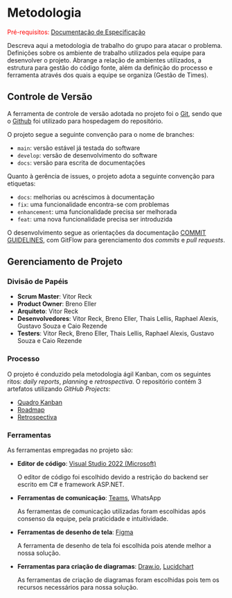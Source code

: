 
# Metodologia

<span style="color:red">Pré-requisitos: <a href="2-Especificação do Projeto.md"> Documentação de Especificação</a></span>

Descreva aqui a metodologia de trabalho do grupo para atacar o problema. Definições sobre os ambiente de trabalho utilizados pela  equipe para desenvolver o projeto. Abrange a relação de ambientes utilizados, a estrutura para gestão do código fonte, além da definição do processo e ferramenta através dos quais a equipe se organiza (Gestão de Times).

## Controle de Versão

A ferramenta de controle de versão adotada no projeto foi o
[Git](https://git-scm.com/), sendo que o [Github](https://github.com)
foi utilizado para hospedagem do repositório.

O projeto segue a seguinte convenção para o nome de branches:

* `main`: versão estável já testada do software
* `develop`: versão de desenvolvimento do software
* `docs`: versão para escrita de documentações

Quanto à gerência de issues, o projeto adota a seguinte convenção para etiquetas:

* `docs`: melhorias ou acréscimos à documentação
* `fix`: uma funcionalidade encontra-se com problemas
* `enhancement`: uma funcionalidade precisa ser melhorada
* `feat`: uma nova funcionalidade precisa ser introduzida

O desenvolvimento segue as orientações da documentação [COMMIT GUIDELINES](https://github.com/ICEI-PUC-Minas-PMV-ADS/pmv-ads-2025-2-e2-proj-int-t2-pmv-ads-eixo-2-turma-2-grupo-3/blob/main/COMMIT_GUIDELINES.md), com GitFlow para gerenciamento dos *commits* e *pull requests*.  

## Gerenciamento de Projeto

### Divisão de Papéis

* **Scrum Master**: Vitor Reck
* **Product Owner**: Breno Eller
* **Arquiteto**: Vitor Reck
* **Desenvolvedores**: Vitor Reck, Breno Eller, Thais Lellis, Raphael Alexis, Gustavo Souza e Caio Rezende
* **Testers**: Vitor Reck, Breno Eller, Thais Lellis, Raphael Alexis, Gustavo Souza e Caio Rezende

### Processo

O projeto é conduzido pela metodologia ágil Kanban, com os seguintes ritos: *daily reports*, *planning* e *retrospectiva*. O repositório contém 3 artefatos utilizando *GitHub Projects*:

* [Quadro Kanban](https://github.com/orgs/ICEI-PUC-Minas-PMV-ADS/projects/2114/views/1)
* [Roadmap](https://github.com/orgs/ICEI-PUC-Minas-PMV-ADS/projects/2114/views/4)
* [Retrospectiva](https://github.com/orgs/ICEI-PUC-Minas-PMV-ADS/projects/2116/views/1)

### Ferramentas

As ferramentas empregadas no projeto são:

- **Editor de código**: [Visual Studio 2022 (Microsoft)](https://visualstudio.microsoft.com/pt-br/)

  O editor de código foi escolhido devido a restrição do backend ser escrito em C# e framework ASP.NET.
- **Ferramentas de comunicação**: [Teams](https://teams.microsoft.com/l/channel/19%3Akru0Q6S_aAi0bKAFrYaIorsM843IWvt4pFLFEMoVjuc1%40thread.tacv2/General?groupId=5cfac47f-d017-4f93-84cc-873338b566cd&tenantId=14cbd5a7-ec94-46ba-b314-cc0fc972a161), WhatsApp

  As ferramentas de comunicação utilizadas foram escolhidas após consenso da equipe, pela praticidade e intuitividade.
- **Ferramentas de desenho de tela**: [Figma](https://www.figma.com/pt-br/)

  A ferramenta de desenho de tela foi escolhida pois atende melhor a nossa solução.
- **Ferramentas para criação de diagramas**: [Draw.io](https://draw.io/), [Lucidchart](https://www.lucidchart.com/pages)

  As ferramentas de criação de diagramas foram escolhidas pois tem os recursos necessários para nossa solução.
